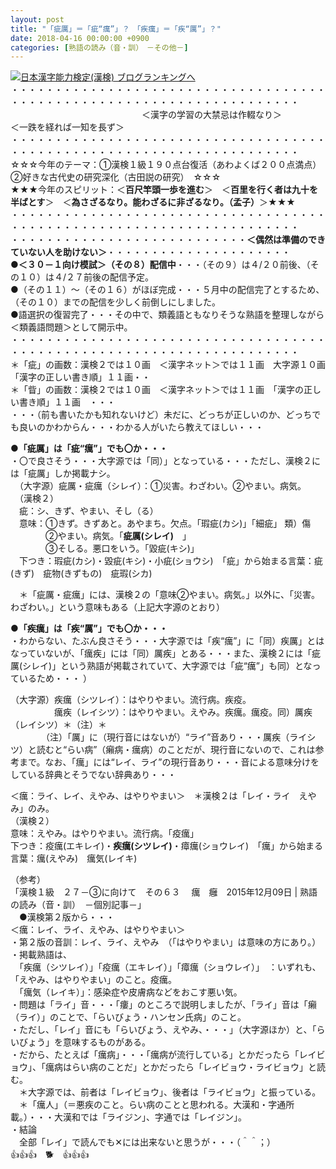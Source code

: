 ```yaml
---
layout: post
title: "「疵厲」＝「疵“癘”」？　「疾癘」＝「疾“厲”」？"
date: 2018-04-16 00:00:00 +0900
categories: [熟語の読み（音・訓）　－その他－]
---
```


[![](/syuusyuu9701/assets/images/「疵厲」＝「疵“癘”」？-「疾癘」＝「疾“厲”」？-br_c_3028_1.gif)](http://blog.with2.net/link.php?1659096:3028 "日本漢字能力検定(漢検) ブログランキングへ")[日本漢字能力検定(漢検) ブログランキングへ](http://blog.with2.net/link.php?1659096:3028)  
・・・・・・・・・・・・・・・・・・・・・・・・・・・・・・・・・・・・・・・・・・・・・・・・・・・・・・・・・・・・・・・・・・・・・  
　　　　　　　　　　　　　　　＜漢字の学習の大禁忌は作輟なり＞　　　　　＜一跌を経れば一知を長ず＞　　　　　  
・・・・・・・・・・・・・・・・・・・・・・・・・・・・・・・・・・・・・・・・・・・・・・・・・・・・・・・・・・・・・・・・・・・・・  
☆☆☆今年のテーマ：①漢検１級１９０点台復活（あわよくば２００点満点）　②好きな古代史の研究深化（古田説の研究）　☆☆☆  
★★★今年のスピリット：＜**百尺竿頭一歩を進む**＞　＜**百里を行く者は九十を半ばとす**＞　＜**為さざるなり。能わざるに非ざるなり。（孟子）**＞★★★  
・・・・・・・・・・・・・・・・・・・・・・・・・・・・・・・・・・・・・・・・・・・・・・・・・・・・・・・・・・・・・・・・・・・・・  
・・・・・・・・・・・・・・・・・・・・・・・・・・・**＜偶然は準備のできていない人を助けない＞**・・・・・・・・・・・・・・・・・・・・・  
**●＜３０－１向け模試＞（その８）配信中**・・・（その９）は４/２０前後、（その１０）は４/２７前後の配信予定。  
●（その１１）～（その１６）がほぼ完成・・・５月中の配信完了とするため、（その１０）までの配信を少しく前倒しにしました。  
●語選択の復習完了・・・その中で、類義語ともなりそうな熟語を整理しながら＜類義語問題＞として開示中。  
・・・・・・・・・・・・・・・・・・・・・・・・・・・・・・・・・・・・・・・・・・・・・・・・・・・・・・・・・・・・・・・・・・・・・  
＊「疵」の画数：漢検２では１０画　＜漢字ネット＞では１１画　大字源１０画　「漢字の正しい書き順」１１画・・  
＊「眥」の画数：漢検２では１０画　＜漢字ネット＞では１１画　「漢字の正しい書き順」１１画　・・・  
・・・（前も書いたかも知れないけど）未だに、どっちが正しいのか、どっちでも良いのかわからん・・・わかる人がいたら教えてほしい・・・  
  
**●「疵厲」は「疵“癘”」でも〇か・・・**  
・〇で良さそう・・・大字源では「同）」となっている・・・ただし、漢検２には「疵厲」しか掲載ナシ。  
　（大字源）疵厲・疵癘（シレイ）：①災害。わざわい。②やまい。病気。  
　（漢検２）  
　疵：シ、きず、やまい、そし（る）  
　意味：①きず。きずあと。あやまち。欠点。「瑕疵(カシ)」「細疵」 類）傷   
　　　　②やまい。病気。「**疵厲(シレイ)**　」   
　　　　③そしる。悪口をいう。「毀疵(キシ)」  
　下つき：瑕疵(カシ)・毀疵(キシ)・小疵(ショウシ)　「疵」から始まる言葉：疵(きず)　疵物(きずもの)　疵瑕(シカ)  
  
　＊「疵厲・疵癘」には、漢検２の「意味②やまい。病気。」以外に、「災害。わざわい。」という意味もある（上記大字源のとおり）  
  
**●「疾癘」は「疾“厲”」でも〇か・・・**  
・わからない、たぶん良さそう・・・大字源では「疾“癘”」に「同）疾厲」とはなっていないが、「癘疾」には「同）厲疾」とある・・・また、漢検２には「疵厲(シレイ)」という熟語が掲載されていて、大字源では「疵“癘”」も同）となっているため・・・ ）  
  
（大字源）疾癘（シツレイ）：はやりやまい。流行病。疾疫。  
　　　　　癘疾（レイシツ）：はやりやまい。えやみ。疾癘。癘疫。同）厲疾（レイシツ）＊（注）＊  
　　　　（注）「厲」に（現行音にはないが）“ライ”音あり・・・厲疾（ライシツ）と読むと“らい病”（癩病・癘病）のことだが、現行音にないので、これは参考まで。なお、「癘」には“レイ、ライ”の現行音あり・・・音による意味分けをしている辞典とそうでない辞典あり・・・  
  
＜癘：ライ、レイ、えやみ、はやりやまい＞　＊漢検２は「レイ・ライ　えやみ」のみ。  
（漢検２）  
意味：えやみ。はやりやまい。流行病。「疫癘」  
下つき：疫癘(エキレイ)・**疾癘(シツレイ)**・瘴癘(ショウレイ)　「癘」から始まる言葉：癘(えやみ)　癘気(レイキ)  
  
（参考）  
「漢検１級　２７－③に向けて　その６３ 　癘　癰　2015年12月09日 | 熟語の読み（音・訓）　－個別記事－」  
　●漢検第２版から・・・  
＜癘：レイ、ライ、えやみ、はやりやまい＞  
・第２版の音訓：レイ、ライ、えやみ　（「はやりやまい」は意味の方にあり。）  
・掲載熟語は、  
　「疾癘（シツレイ）」「疫癘（エキレイ）」「瘴癘（ショウレイ）」　：いずれも、「えやみ、はやりやまい」のこと。疫癘。  
　「癘気（レイキ）」：感染症や皮膚病などをおこす悪い気。  
・問題は「ライ」音・・・「瘻」のところで説明しましたが、「ライ」音は「癩（ライ）」のことで、「らいびょう・ハンセン氏病」のこと。  
・ただし、「レイ」音にも「らいびょう、えやみ、・・・」（大字源ほか）と、「らいびょう」を意味するものがある。  
・だから、たとえば「癘病」・・・「癘病が流行している」とかだったら「レイビョウ」、「癘病はらい病のことだ」とかだったら「レイビョウ・ライビョウ」と読む。  
　＊大字源では、前者は「レイビョウ」、後者は「ライビョウ」と振っている。  
　＊「癘人」（＝悪疾のこと。らい病のことと思われる。大漢和・字通所載。）・・・大漢和では「ライジン」、字通では「レイジン」。  
・結論  
　全部「レイ」で読んでも✕には出来ないと思うが・・・（＾＾；）   
👍👍👍　🐕　👍👍👍